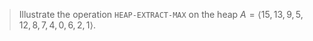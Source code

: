 > Illustrate the operation `HEAP-EXTRACT-MAX` on the heap $A =
> \langle 15, 13, 9, 5, 12, 8, 7, 4, 0, 6, 2, 1 \rangle$.
